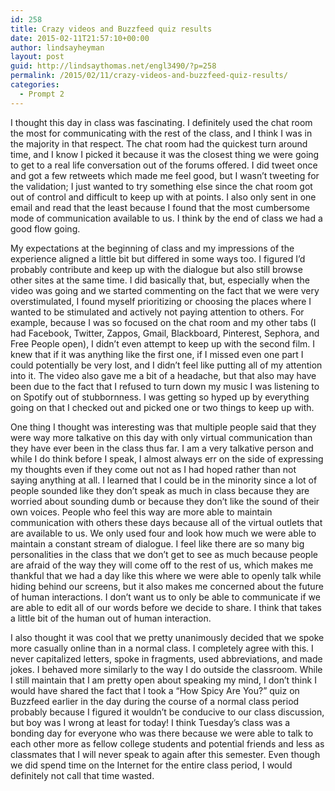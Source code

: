 ```yaml
---
id: 258
title: Crazy videos and Buzzfeed quiz results
date: 2015-02-11T21:57:10+00:00
author: lindsayheyman
layout: post
guid: http://lindsaythomas.net/engl3490/?p=258
permalink: /2015/02/11/crazy-videos-and-buzzfeed-quiz-results/
categories:
  - Prompt 2
---
```

I thought this day in class was fascinating. I definitely used the chat room the most for communicating with the rest of the class, and I think I was in the majority in that respect. The chat room had the quickest turn around time, and I know I picked it because it was the closest thing we were going to get to a real life conversation out of the forums offered. I did tweet once and got a few retweets which made me feel good, but I wasn’t tweeting for the validation; I just wanted to try something else since the chat room got out of control and difficult to keep up with at points. I also only sent in one email and read that the least because I found that the most cumbersome mode of communication available to us. I think by the end of class we had a good flow going.

My expectations at the beginning of class and my impressions of the experience aligned a little bit but differed in some ways too. I figured I’d probably contribute and keep up with the dialogue but also still browse other sites at the same time. I did basically that, but, especially when the video was going and we started commenting on the fact that we were very overstimulated, I found myself prioritizing or choosing the places where I wanted to be stimulated and actively not paying attention to others. For example, because I was so focused on the chat room and my other tabs (I had Facebook, Twitter, Zappos, Gmail, Blackboard, Pinterest, Sephora, and Free People open), I didn’t even attempt to keep up with the second film. I knew that if it was anything like the first one, if I missed even one part I could potentially be very lost, and I didn’t feel like putting all of my attention into it. The video also gave me a bit of a headache, but that also may have been due to the fact that I refused to turn down my music I was listening to on Spotify out of stubbornness. I was getting so hyped up by everything going on that I checked out and picked one or two things to keep up with.

One thing I thought was interesting was that multiple people said that they were way more talkative on this day with only virtual communication than they have ever been in the class thus far. I am a very talkative person and while I do think before I speak, I almost always err on the side of expressing my thoughts even if they come out not as I had hoped rather than not saying anything at all. I learned that I could be in the minority since a lot of people sounded like they don’t speak as much in class because they are worried about sounding dumb or because they don’t like the sound of their own voices. People who feel this way are more able to maintain communication with others these days because all of the virtual outlets that are available to us. We only used four and look how much we were able to maintain a constant stream of dialogue. I feel like there are so many big personalities in the class that we don’t get to see as much because people are afraid of the way they will come off to the rest of us, which makes me thankful that we had a day like this where we were able to openly talk while hiding behind our screens, but it also makes me concerned about the future of human interactions. I don’t want us to only be able to communicate if we are able to edit all of our words before we decide to share. I think that takes a little bit of the human out of human interaction.

I also thought it was cool that we pretty unanimously decided that we spoke more casually online than in a normal class. I completely agree with this. I never capitalized letters, spoke in fragments, used abbreviations, and made jokes. I behaved more similarly to the way I do outside the classroom. While I still maintain that I am pretty open about speaking my mind, I don’t think I would have shared the fact that I took a “How Spicy Are You?” quiz on Buzzfeed earlier in the day during the course of a normal class period probably because I figured it wouldn’t be conducive to our class discussion, but boy was I wrong at least for today! I think Tuesday’s class was a bonding day for everyone who was there because we were able to talk to each other more as fellow college students and potential friends and less as classmates that I will never speak to again after this semester. Even though we did spend time on the Internet for the entire class period, I would definitely not call that time wasted.